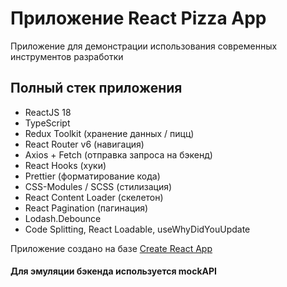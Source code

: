 ﻿# Приложение React Pizza App

Приложение для демонстрации использования современных инструментов разработки

## Полный стек приложения 

- ReactJS 18
- TypeScript
- Redux Toolkit (хранение данных / пицц)
- React Router v6 (навигация)
- Axios + Fetch (отправка запроса на бэкенд)
- React Hooks (хуки)
- Prettier (форматирование кода)
- CSS-Modules / SCSS (стилизация)
- React Content Loader (скелетон)
- React Pagination (пагинация)
- Lodash.Debounce
- Code Splitting, React Loadable, useWhyDidYouUpdate

Приложение создано на базе [Create React App](https://github.com/facebook/create-react-app)

#### Для эмуляции бэкенда используется mockAPI
